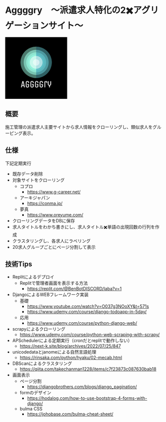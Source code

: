 # Aggggry　〜派遣求人特化の2✖️アグリゲーションサイト〜

![title image](./images/aggggry2.png)

## 概要
施工管理の派遣求人主要サイトから求人情報をクローリングし、類似求人をグルーピング表示。

## 仕様
下記定期実行
- 既存データ削除
- 対象サイトをクローリング
    - コプロ
        - https://www.g-career.net/
    - アーキジャパン
        - https://conma.jp/
    - 夢真
        - https://www.oreyume.com/
- クローリングデータをDBに保存
- 求人タイトルをわかち書きにし、求人タイトル✖️単語の出現回数の行列を作成
- クラスタリングし、各求人にラベリング
- 20求人グループごとにページ分割して表示


## 技術Tips
- Replitによるデプロイ
    - Replitで管理者画面を表示する方法
        - https://replit.com/@BenBotDISCORD/laba?v=1
- DjangoによるWEBフレームワーク実装
    - 基礎
        - https://www.youtube.com/watch?v=O037g3NOoXY&t=571s
        - https://www.udemy.com/course/django-todoapp-in-5day/
    - 応用
        - https://www.udemy.com/course/python-django-web/
- scrapyによるクローリング
    - https://www.udemy.com/course/python-web-scraping-with-scrapy/
- APSchedulerによる定期実行（cronだとreplitで動作しない）
    - https://next-k.site/blog/archives/2022/07/25/847
- unicodedataとjanomeによる自然言語処理
    - https://rinsaka.com/python/hyaku/02-mecab.html
- DBScanによるクラスタリング
    - https://qiita.com/takechanman1228/items/c7f23873c087630bab18
- 画面表示
    - ページ分割
        - https://djangobrothers.com/blogs/django_pagination/
    - formのデザイン
        - https://hodalog.com/how-to-use-bootstrap-4-forms-with-django/
    - bulma CSS
        - https://johobase.com/bulma-cheat-sheet/

